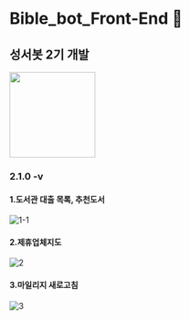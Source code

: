 # Bible_bot_Front-End :memo:
## 성서봇 2기 개발
<img width="150" src="https://user-images.githubusercontent.com/72601028/107147111-a38b7e80-698f-11eb-8179-09cd16476d63.png">

### 2.1.0 -v

#### 1.도서관 대출 목록, 추천도서 
![1-1](https://user-images.githubusercontent.com/72601028/107147527-ea7a7380-6991-11eb-8471-0d4b74daa030.PNG)

#### 2.제휴업체지도
![2](https://user-images.githubusercontent.com/72601028/107147590-34635980-6992-11eb-88ff-4522ff097207.PNG)

#### 3.마일리지 새로고침
![3](https://user-images.githubusercontent.com/72601028/107147602-4644fc80-6992-11eb-98ca-0099ea250b66.PNG)
